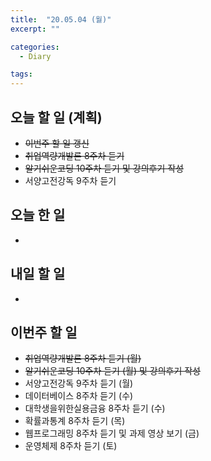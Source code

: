 ```yaml
---
title:  "20.05.04 (월)"
excerpt: ""

categories:
  - Diary

tags:
---
```


## 오늘 할 일 (계획)

- ~~이번주 할 일 갱신~~
- ~~취업역량개발론 8주차 듣기~~
- ~~알기쉬운코딩 10주차 듣기 및 강의후기 작성~~
- 서양고전강독 9주차 듣기


## 오늘 한 일

- 

## 내일 할 일

- 


## 이번주 할 일

- ~~취업역량개발론 8주차 듣기 (월)~~
- ~~알기쉬운코딩 10주차 듣기 (월) 및 강의후기 작성~~
- 서양고전강독 9주차 듣기 (월)
- 데이터베이스 8주차 듣기 (수)
- 대학생을위한실용금융 8주차 듣기 (수)
- 확률과통계 8주차 듣기 (목)
- 웹프로그래밍 8주차 듣기 및 과제 영상 보기 (금)
- 운영체제 8주차 듣기 (토)